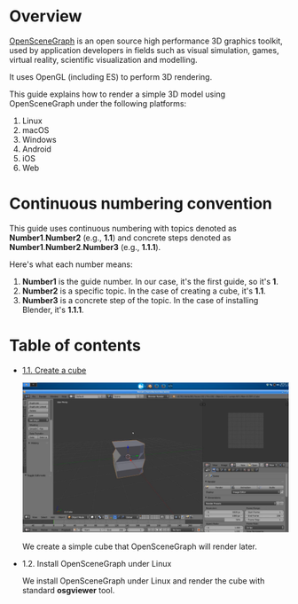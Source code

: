 Overview
========

[OpenSceneGraph](http://openscenegraph.org) is an open source high performance
3D graphics toolkit, used by application developers in fields such as visual
simulation, games, virtual reality, scientific visualization and modelling.

It uses OpenGL (including ES) to perform 3D rendering.

This guide explains how to render a simple 3D model using OpenSceneGraph
under the following platforms:

1. Linux
1. macOS
1. Windows
1. Android
1. iOS
1. Web

Continuous numbering convention
===============================

This guide uses continuous numbering with topics denoted as
**Number1**.**Number2** (e.g., **1.1**) and concrete steps denoted as
**Number1**.**Number2**.**Number3** (e.g., **1.1.1**).

Here's what each number means:

1. **Number1** is the guide number. In our case, it's the first guide, so it's **1**.
1. **Number2** is a specific topic. In the case of creating a cube, it's **1.1**.
1. **Number3** is a concrete step of the topic. In the case of installing Blender, it's **1.1.1**.

Table of contents
=================

* [1.1. Create a cube](1.1.CreateCube)

  ![Screenshot](readme/1.1.cube.png)

  We create a simple cube that OpenSceneGraph will render later.

* 1.2. Install OpenSceneGraph under Linux

  We install OpenSceneGraph under Linux and render the cube with standard **osgviewer** tool.
